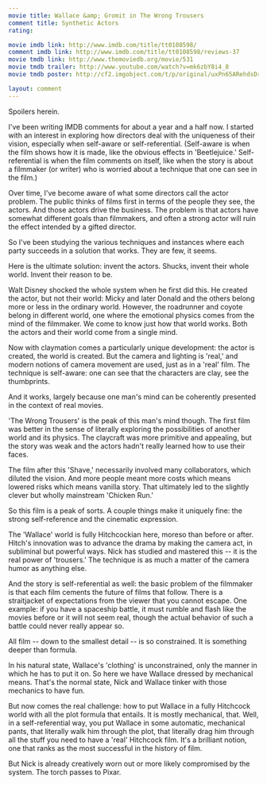 ```yaml
---
movie title: Wallace &amp; Gromit in The Wrong Trousers
comment title: Synthetic Actors
rating: 

movie imdb link: http://www.imdb.com/title/tt0108598/
comment imdb link: http://www.imdb.com/title/tt0108598/reviews-37
movie tmdb link: http://www.themoviedb.org/movie/531
movie tmdb trailer: http://www.youtube.com/watch?v=mk6zbY8i4_8
movie tmdb poster: http://cf2.imgobject.com/t/p/original/uxPn65ARehdsDriB6L3eE6I5yjt.jpg

layout: comment
---
```


Spoilers herein.

I've been writing IMDB comments for about a year and a half now. I started with an interest in exploring how directors deal with the uniqueness of their vision, especially when self-aware or self-referential. (Self-aware is when the film shows how it is made, like the obvious effects in 'Beetlejuice.' Self-referential is when the film comments on itself, like when the story is about a filmmaker (or writer) who is worried about a technique that one can see in the film.)

Over time, I've become aware of what some directors call the actor problem. The public thinks of films first in terms of the people they see, the actors. And those actors drive the business. The problem is that actors have somewhat different goals than filmmakers, and often a strong actor will ruin the effect intended by a gifted director.

So I've been studying the various techniques and instances where each party succeeds in a solution that works. They are few, it seems.

Here is the ultimate solution: invent the actors. Shucks, invent their whole world. Invent their reason to be. 

Walt Disney shocked the whole system when he first did this. He created the actor, but not their world: Micky and later Donald and the others belong more or less in the ordinary world. However, the roadrunner and coyote belong in different world, one where the emotional physics comes from the mind of the filmmaker. We come to know just how that world works. Both the actors and their world come from a single mind.

Now with claymation comes a particularly unique development: the actor is created, the world is created. But the camera and lighting is 'real,' and modern notions of camera movement are used, just as in a 'real' film. The technique is self-aware: one can see that the characters are clay, see the thumbprints.

And it works, largely because one man's mind can be coherently presented in the context of real movies.

'The Wrong Trousers' is the peak of this man's mind though. The first film was better in the sense of literally exploring the possibilities of another world and its physics. The claycraft was more primitive and appealing, but the story was weak and the actors hadn't really learned how to use their faces.

The film after this 'Shave,' necessarily involved many collaborators, which diluted the vision. And more people meant more costs which means lowered risks which means vanilla story. That ultimately led to the slightly clever but wholly mainstream 'Chicken Run.'

So this film is a peak of sorts. A couple things make it uniquely fine: the strong self-reference and the cinematic expression.

The 'Wallace' world is fully Hitchcockian here, moreso than before or after. Hitch's innovation was to advance the drama by making the camera act, in subliminal but powerful ways. Nick has studied and mastered this -- it is the real power of 'trousers.' The technique is as much a matter of the camera humor as anything else.

And the story is self-referential as well: the basic problem of the filmmaker is that each film cements the future of films that follow. There is a straitjacket of expectations from the viewer that you cannot escape. One example: if you have a spaceship battle, it must rumble and flash like the movies before or it will not seem real, though the actual behavior of such a battle could never really appear so.

All film -- down to the smallest detail -- is so constrained. It is something deeper than formula.

In his natural state, Wallace's 'clothing' is unconstrained, only the manner in which he has to put it on. So here we have Wallace dressed by mechanical means. That's the normal state, Nick and Wallace tinker with those mechanics to have fun.

But now comes the real challenge: how to put Wallace in a fully Hitchcock world with all the plot formula that entails. It is mostly mechanical, that. Well, in a self-referential way, you put Wallace in some automatic, mechanical pants, that literally walk him through the plot, that literally drag him through all the stuff you need to have a 'real' Hitchcock film. It's a brilliant notion, one that ranks as the most successful in the history of film.

But Nick is already creatively worn out or more likely compromised by the system. The torch passes to Pixar.